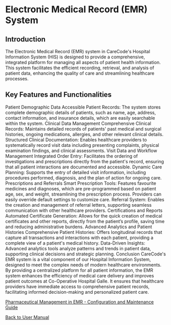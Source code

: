 # Electronic Medical Record (EMR) System
## Introduction
The Electronic Medical Record (EMR) system in CareCode's Hospital Information System (HIS) is designed to provide a comprehensive, integrated platform for managing all aspects of patient health information. This system facilitates the efficient recording, retrieval, and analysis of patient data, enhancing the quality of care and streamlining healthcare processes.

## Key Features and Functionalities
Patient Demographic Data
Accessible Patient Records: The system stores complete demographic details of patients, such as name, age, address, contact information, and insurance details, which are easily searchable within the system.
Clinical Data Management
Comprehensive Clinical Records: Maintains detailed records of patients' past medical and surgical histories, ongoing medications, allergies, and other relevant clinical details.
Structured Clinical Documentation: Enables healthcare providers to systematically record visit data including presenting complaints, physical examination findings, and clinical assessments.
Visit Data and Workflow Management
Integrated Order Entry: Facilitates the ordering of investigations and prescriptions directly from the patient's record, ensuring that all patient interactions are documented and accessible.
Dynamic Care Planning: Supports the entry of detailed visit information, including procedures performed, diagnosis, and the plan of action for ongoing care.
Prescriptions and Referrals
Smart Prescription Tools: Features favourite medicines and diagnoses, which are pre-programmed based on patient age, sex, and weight, streamlining the prescription process. Providers can easily override default settings to customize care.
Referral System: Enables the creation and management of referral letters, supporting seamless communication with other healthcare providers.
Certifications and Reports
Automated Certificate Generation: Allows for the quick creation of medical certificates and other reports, directly from the patient’s profile, saving time and reducing administrative burdens.
Advanced Analytics and Patient Histories
Comprehensive Patient Histories: Offers longitudinal records that capture all transactions and interactions with each patient, providing a complete view of a patient's medical history.
Data-Driven Insights: Advanced analytics tools analyze patterns and trends in patient data, supporting clinical decisions and strategic planning.
Conclusion
CareCode's EMR system is a vital component of our Hospital Information System, designed to meet the complex needs of modern healthcare environments. By providing a centralized platform for all patient information, the EMR system enhances the efficiency of medical care delivery and improves patient outcomes at Co-Operative Hospital Galle. It ensures that healthcare providers have immediate access to comprehensive patient records, facilitating informed decision-making and personalized patient care.

[Pharmaceutical Management in EMR - Configuration and Maintenance Guide](https://github.com/hmislk/hmis/wiki/Pharmaceutical-Management-in-EMR-%E2%80%90-Configuration-and-Maintenance-Guide)

[Back to User Manual](https://github.com/hmislk/hmis/wiki/User-Manual)